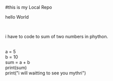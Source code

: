 #this is my Local Repo
<br>
<p>hello World</p>
<br>
<P>i have to code to sum of two numbers in phython.</P>
<br>
a = 5
<br>
b = 10
<br>
sum = a + b
<br>
print(sum)
<br>
print("i will waitting to see you mythri")